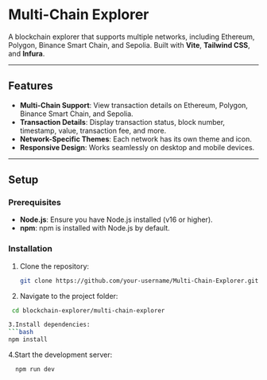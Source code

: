 # Multi-Chain Explorer

A blockchain explorer that supports multiple networks, including Ethereum, Polygon, Binance Smart Chain, and Sepolia. Built with **Vite**, **Tailwind CSS**, and **Infura**.

---

## Features

- **Multi-Chain Support**: View transaction details on Ethereum, Polygon, Binance Smart Chain, and Sepolia.
- **Transaction Details**: Display transaction status, block number, timestamp, value, transaction fee, and more.
- **Network-Specific Themes**: Each network has its own theme and icon.
- **Responsive Design**: Works seamlessly on desktop and mobile devices.

---

## Setup

### Prerequisites

- **Node.js**: Ensure you have Node.js installed (v16 or higher).
- **npm**: npm is installed with Node.js by default.

### Installation

1. Clone the repository:
   ```bash
   git clone https://github.com/your-username/Multi-Chain-Explorer.git

2. Navigate to the project folder:
  ```bash
   cd blockchain-explorer/multi-chain-explorer

3.Install dependencies:
 ```bash
  npm install
```

4.Start the development server:
```bash
  npm run dev
```
